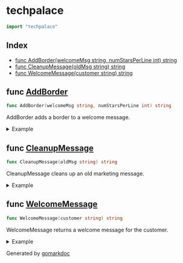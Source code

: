 <!-- Code generated by gomarkdoc. DO NOT EDIT -->

# techpalace

```go
import "techpalace"
```

## Index

- [func AddBorder(welcomeMsg string, numStarsPerLine int) string](<#func-addborder>)
- [func CleanupMessage(oldMsg string) string](<#func-cleanupmessage>)
- [func WelcomeMessage(customer string) string](<#func-welcomemessage>)


## func [AddBorder](<https://github.com/vpayno/exercism-workspace/blob/main/go/welcome-to-tech-palace/welcome_to_tech_palace.go#L14>)

```go
func AddBorder(welcomeMsg string, numStarsPerLine int) string
```

AddBorder adds a border to a welcome message.

<details><summary>Example</summary>
<p>

```go
{
	fmt.Println(AddBorder("Welcome!", 10))

}
```

#### Output

```
**********
Welcome!
**********
```

</p>
</details>

## func [CleanupMessage](<https://github.com/vpayno/exercism-workspace/blob/main/go/welcome-to-tech-palace/welcome_to_tech_palace.go#L21>)

```go
func CleanupMessage(oldMsg string) string
```

CleanupMessage cleans up an old marketing message.

<details><summary>Example</summary>
<p>

```go
{
	var message string = `
	**************************
	*    BUY NOW, SAVE 10%   *
	**************************
	`

	fmt.Println(CleanupMessage(message))

}
```

#### Output

```
BUY NOW, SAVE 10%
```

</p>
</details>

## func [WelcomeMessage](<https://github.com/vpayno/exercism-workspace/blob/main/go/welcome-to-tech-palace/welcome_to_tech_palace.go#L9>)

```go
func WelcomeMessage(customer string) string
```

WelcomeMessage returns a welcome message for the customer.

<details><summary>Example</summary>
<p>

```go
{
	fmt.Println(WelcomeMessage("Judy"))

}
```

#### Output

```
Welcome to the Tech Palace, JUDY
```

</p>
</details>



Generated by [gomarkdoc](<https://github.com/princjef/gomarkdoc>)
